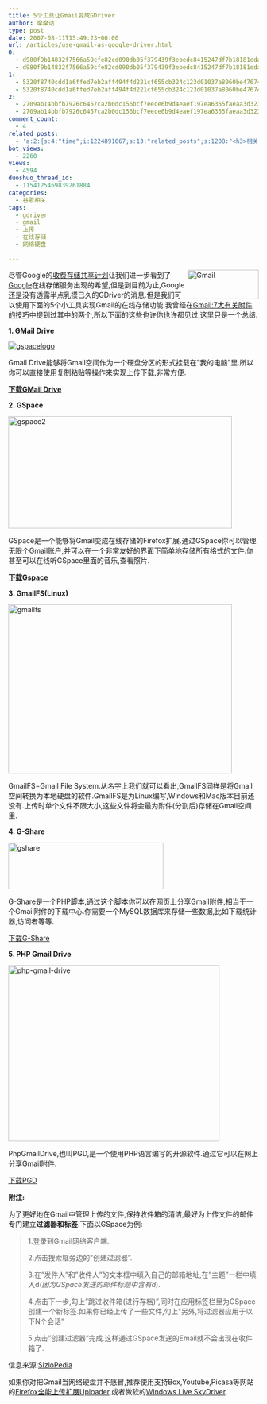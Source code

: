 ```yaml
---
title: 5个工具让Gmail变成GDriver
author: 摩摩诘
type: post
date: 2007-08-11T15:49:23+00:00
url: /articles/use-gmail-as-google-driver.html
0:
  - d980f9b14832f7566a59cfe82cd090db05f379439f3ebedc8415247df7b18181edaa1b97d9c657cb741aa796fd1406a1
  - d980f9b14832f7566a59cfe82cd090db05f379439f3ebedc8415247df7b18181edaa1b97d9c657cb741aa796fd1406a1
1:
  - 5320f8740cdd1a6ffed7eb2aff494f4d221cf655cb324c123d01037a8060be4767421b706dcec3dd59aa444431884baf
  - 5320f8740cdd1a6ffed7eb2aff494f4d221cf655cb324c123d01037a8060be4767421b706dcec3dd59aa444431884baf
2:
  - 2709ab14bbfb7926c6457ca2b0dc156bcf7eece6b9d4eaef197ea6355faeaa3d3231291dd48d9a43bd3db28dffd68dbb
  - 2709ab14bbfb7926c6457ca2b0dc156bcf7eece6b9d4eaef197ea6355faeaa3d3231291dd48d9a43bd3db28dffd68dbb
comment_count:
  - 4
related_posts:
  - 'a:2:{s:4:"time";i:1224891667;s:13:"related_posts";s:1208:"<h3>相关日志</h3><ul class="related_post"><li><a href="http://www.digglife.cn/articles/top10-greasemonky-scripts-for-gmail20.html" title="10个增强Gmail新版体验的Greasemonkey代码">10个增强Gmail新版体验的Greasemonkey代码</a></li><li><a href="http://www.digglife.cn/articles/gmail-colored-lables.html" title="Gmail新增彩色标签功能">Gmail新增彩色标签功能</a></li><li><a href="http://www.digglife.cn/articles/gmail-newer-version.html" title="Gmail新版体验">Gmail新版体验</a></li><li><a href="http://www.digglife.cn/articles/adobe-share-annouced.html" title="Adobe发布文档共享服务Adobe Share">Adobe发布文档共享服务Adobe Share</a></li><li><a href="http://www.digglife.cn/articles/gmail-video-final-cut.html" title="Gmail官方宣传片最终版出炉">Gmail官方宣传片最终版出炉</a></li><li><a href="http://www.digglife.cn/articles/gmail-videos-1.html" title="Gmail全球信封大接力第一批优秀作品">Gmail全球信封大接力第一批优秀作品</a></li><li><a href="http://www.digglife.cn/articles/firefox-universal-uploader.html" title="Firefox:全能上传扩展FireUploader">Firefox:全能上传扩展FireUploader</a></li></ul>";}'
bot_views:
  - 2260
views:
  - 4594
duoshuo_thread_id:
  - 1154125469839261884
categories:
  - 谷歌相关
tags:
  - gdriver
  - gmail
  - 上传
  - 在线存储
  - 网络硬盘

---
```

<a atomicselection="true" href="https://www.digglife.net/wp-content/uploads/3/379/2007/08/gmail.gif"><img align="right" width="143" src="http://digglife.qiniudn.com/wp-content/uploads/3/379/2007/08/gmail-thumb.gif" alt="Gmail" height="59" /></a>尽管Google的<a target="_blank" href="http://www.gseeker.com/50226711/googleaee_110109.php">收费存储共享计划</a>让我们进一步看到了<a target="_blank" href="https://www.digglife.net/articles/category/about-google/">Google</a>在线存储服务出现的希望,但是到目前为止,Google还是没有透露半点乳摸已久的GDriver的消息.但是我们可以使用下面的5个小工具实现Gmail的在线存储功能.我曾经在<a target="_blank" href="https://www.digglife.net/articles/gmail7%e5%a4%a7%e6%9c%89%e5%85%b3%e9%99%84%e4%bb%b6%e7%9a%84%e6%8a%80%e5%b7%a7.html">Gmail:7大有关附件的技巧</a>中提到过其中的两个,所以下面的这些也许你也许都见过,这里只是一个总结.

<!--more-->

**1. GMail Drive**

<a atomicselection="true" href="https://www.digglife.net/wp-content/uploads/3/379/2007/08/gspacelogo.png"><img src="http://digglife.qiniudn.com/wp-content/uploads/3/379/2007/08/gspacelogo-thumb.png" alt="gspacelogo" /></a>

Gmail Drive能够将Gmail空间作为一个硬盘分区的形式挂载在&#8221;我的电脑&#8221;里.所以你可以直接使用复制粘贴等操作来实现上传下载,非常方便.

[**下载GMail Drive**][1]

**2. GSpace**

<a atomicselection="true" href="https://www.digglife.net/wp-content/uploads/3/379/2007/08/gspace2.png"><img width="450" src="http://digglife.qiniudn.com/wp-content/uploads/3/379/2007/08/gspace2-thumb.png" alt="gspace2" height="226" /></a>

GSpace是一个能够将Gmail变成在线存储的Firefox扩展.通过GSpace你可以管理无限个Gmail账户,并可以在一个非常友好的界面下简单地存储所有格式的文件.你甚至可以在线听GSpace里面的音乐,查看照片.

<a target="_blank" href="http://www.getgspace.com/download.html"><strong>下载Gspace</strong></a>

**3. GmailFS(Linux)**

<a atomicselection="true" href="https://www.digglife.net/wp-content/uploads/3/379/2007/08/gmailfs.png"><img width="450" src="http://digglife.qiniudn.com/wp-content/uploads/3/379/2007/08/gmailfs-thumb.png" alt="gmailfs" height="341" /></a>

GmailFS=Gmail File System.从名字上我们就可以看出,GmailFS同样是将Gmail空间转换为本地硬盘的软件.GmailFS是为Linux编写,Windows和Mac版本目前还没有.上传时单个文件不限大小,这些文件将会最为附件(分割后)存储在Gmail空间里.

**4. G-Share**

<a atomicselection="true" href="https://www.digglife.net/wp-content/uploads/3/379/2007/08/gshare.jpg"><img width="312" src="http://digglife.qiniudn.com/wp-content/uploads/3/379/2007/08/gshare-thumb.jpg" alt="gshare" height="94" /></a>

G-Share是一个PHP脚本,通过这个脚本你可以在网页上分享Gmail附件,相当于一个Gmail附件的下载中心.你需要一个MySQL数据库来存储一些数据,比如下载统计器,访问者等等.

[下载G-Share][2]

**5. PHP Gmail Drive&nbsp;**

<a atomicselection="true" href="https://www.digglife.net/wp-content/uploads/3/379/2007/08/php-gmail-drive.gif"><img width="425" src="http://digglife.qiniudn.com/wp-content/uploads/3/379/2007/08/php-gmail-drive-thumb.gif" alt="php-gmail-drive" height="355" /></a>

PhpGmailDrive,也叫PGD,是一个使用PHP语言编写的开源软件.通过它可以在网上分享Gmail附件.

[下载PGD][3]

**附注:**

为了更好地在Gmail中管理上传的文件,保持收件箱的清洁,最好为上传文件的邮件专门建立**过滤器和标签**.下面以GSpace为例:

> 
> 
> 1.登录到Gmail网络客户端.
> 
> 2.点击搜索框旁边的&#8221;创建过滤器&#8221;.
> 
> 3.在&#8221;发件人&#8221;和&#8221;收件人&#8221;的文本框中填入自己的邮箱地址,在&#8221;主题&#8221;一栏中填入d$(因为GSpace发送的邮件标题中含有d$).
> 
> 4.点击下一步,勾上&#8221;跳过收件箱(进行存档)&#8221;,同时在应用标签栏里为GSpace创建一个新标签.如果你已经上传了一些文件,勾上&#8221;另外,将过滤器应用于以下N个会话&#8221;
> 
> 5.点击&#8221;创建过滤器&#8221;完成.这样通过GSpace发送的Email就不会出现在收件箱了.



信息来源:<a target="_blank" href="http://www.sizlopedia.com/2007/08/11/utilities-to-use-gmail-space-as-google-drive/">SizloPedia</a>

如果你对把Gmail当网络硬盘并不感冒,推荐使用支持Box,Youtube,Picasa等网站的<a target="_blank" href="https://www.digglife.net/articles/firefox-universal-uploader.html">Firefox全能上传扩展Uploader</a>,或者微软的<a target="_blank" href="https://www.digglife.net/articles/firstlook-of-windows-live-folders.html">Windows Live SkyDriver</a>.

 [1]: http://www.viksoe.dk/code/gmail.htm
 [2]: http://sourceforge.net/projects/g-share/
 [3]: http://pgd.sourceforge.net/